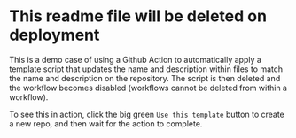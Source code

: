 # This readme file will be deleted on deployment

This is a demo case of using a Github Action to automatically apply a template script that
updates the name and description within files to match the name and description on the
repository. The script is then deleted and the workflow becomes disabled (workflows cannot 
be deleted from within a workflow).

To see this in action, click the big green `Use this template` button to create a new repo,
and then wait for the action to complete.
